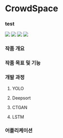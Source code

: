 # CrowdSpace

### test
<img src="https://img.shields.io/badge/Python-3776AB?style=flat&logo=Python&logoColor=white"/> <img src="https://img.shields.io/badge/Jupyter-F37626?style=flat&logo=Jupyter&logoColor=white"/> <img src="https://img.shields.io/badge/OpenCV-5C3EE8?style=flat&logo=OpenCV&logoColor=white"/> <img src="https://img.shields.io/badge/YOLO-00FFFF?style=flat&logo=YOLO&logoColor=white"/>

### 작품 개요 


### 작품 목표 및 기능 

### 개발 과정 

1. YOLO

2. Deepsort

3. CTGAN

4. LSTM

### 어플리케이션 
